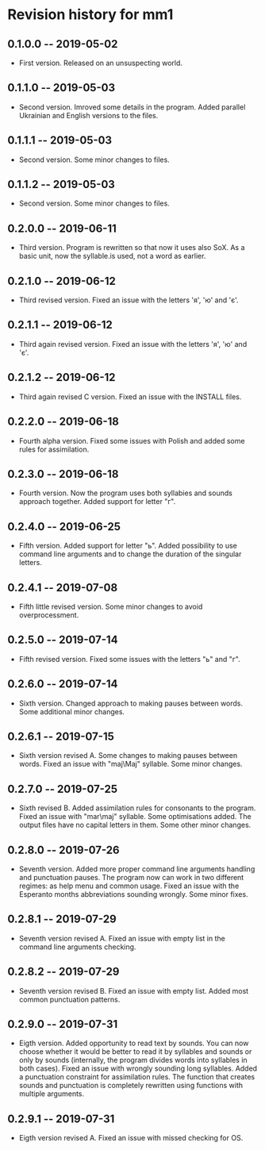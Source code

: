 # Revision history for mm1

## 0.1.0.0  -- 2019-05-02

* First version. Released on an unsuspecting world.

## 0.1.1.0  -- 2019-05-03

* Second version. Imroved some details in the program. Added parallel Ukrainian and English versions to the files.


## 0.1.1.1  -- 2019-05-03

* Second version. Some minor changes to files.

## 0.1.1.2  -- 2019-05-03

* Second version. Some minor changes to files.

## 0.2.0.0  -- 2019-06-11

* Third version. Program is rewritten so that now it uses also SoX. As a basic unit, now the syllable.is used, not a word as earlier.

## 0.2.1.0  -- 2019-06-12

* Third revised version. Fixed an issue with the letters 'я', 'ю' and 'є'.

## 0.2.1.1  -- 2019-06-12

* Third again revised version. Fixed an issue with the letters 'я', 'ю' and 'є'.

## 0.2.1.2  -- 2019-06-12

* Third again revised C version. Fixed an issue with the INSTALL files.

## 0.2.2.0  -- 2019-06-18

* Fourth alpha version. Fixed some issues with Polish and added some rules for assimilation.

## 0.2.3.0  -- 2019-06-18

* Fourth version. Now the program uses both syllabies and sounds approach together. Added support for letter "г".

## 0.2.4.0  -- 2019-06-25

* Fifth version. Added support for letter "ь". Added possibility to use command line arguments and to change 
the duration of the singular letters.

## 0.2.4.1  -- 2019-07-08

* Fifth little revised version. Some minor changes to avoid overprocessment.

## 0.2.5.0  -- 2019-07-14

* Fifth revised version. Fixed some issues with the letters "ь" and "г".

## 0.2.6.0  -- 2019-07-14

* Sixth version. Changed approach to making pauses between words. Some additional minor changes.

## 0.2.6.1  -- 2019-07-15

* Sixth version revised A. Some changes to making pauses between words. Fixed an issue with "maj\Maj" syllable. Some minor changes.

## 0.2.7.0  -- 2019-07-25

* Sixth revised B. Added assimilation rules for consonants to the program. Fixed an issue with "mar\maj" syllable. Some optimisations added. The output files have no capital letters in them. Some other minor changes.

## 0.2.8.0  -- 2019-07-26

* Seventh version. Added more proper command line arguments handling and punctuation pauses. The program now can work in 
two different regimes: as help menu and common usage. Fixed an issue with the Esperanto months abbreviations 
sounding wrongly. Some minor fixes.

## 0.2.8.1  -- 2019-07-29

* Seventh version revised A. Fixed an issue with empty list in the command line arguments checking.

## 0.2.8.2  -- 2019-07-29

* Seventh version revised B. Fixed an issue with empty list. Added most common punctuation patterns.

## 0.2.9.0  -- 2019-07-31

* Eigth version. Added opportunity to read text by sounds. You can now choose whether it would be better to read it 
by syllables and sounds or only by sounds (internally, the program divides words into syllables in both cases). Fixed an issue 
with wrongly sounding long syllables. Added a punctuation constraint for assimilation rules. The function that creates 
sounds and punctuation is completely rewritten using functions with multiple arguments.

## 0.2.9.1  -- 2019-07-31

* Eigth version revised A. Fixed an issue with missed checking for OS. 
